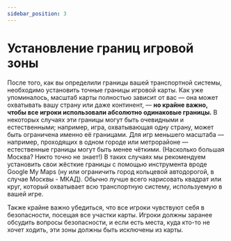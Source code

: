 ```yaml
---
sidebar_position: 3
---
```


# Установление границ игровой зоны

После того, как вы определили границы вашей транспортной системы, необходимо установить точные границы игровой карты. Как уже упоминалось, масштаб карты полностью зависит от вас — она может охватывать вашу страну или даже континент, — **но крайне важно, чтобы все игроки использовали абсолютно одинаковые границы.** В некоторых случаях эти границы могут быть очевидными и естественными; например, игра, охватывающая одну страну, может быть ограничена именно её границами. Для игр меньшего масштаба — например, проходящих в одном городе или метрорайоне — естественные границы могут быть менее чёткими. (Насколько большая Москва? Никто точно не знает!) В таких случаях мы рекомендуем установить свои жёсткие границы с помощью инструмента вроде Google My Maps (ну или ограничить город кольцевой автодорогой, в случае Москвы - МКАД). Обычно лучше всего нарисовать квадрат или круг, который охватывает всю транспортную систему, используемую в вашей игре.

Также крайне важно убедиться, что все игроки чувствуют себя в безопасности, посещая все участки карты. Игроки должны заранее обсудить вопросы безопасности, и если есть места, куда кто-то не хочет ходить, эти зоны должны быть исключены из карты.
